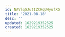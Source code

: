 ```yaml
---
id: NAVlqGJutIZCHqUHyufXG
title: '2021-08-18'
desc: ''
updated: 1629219352525
created: 1629219352525
---
```


